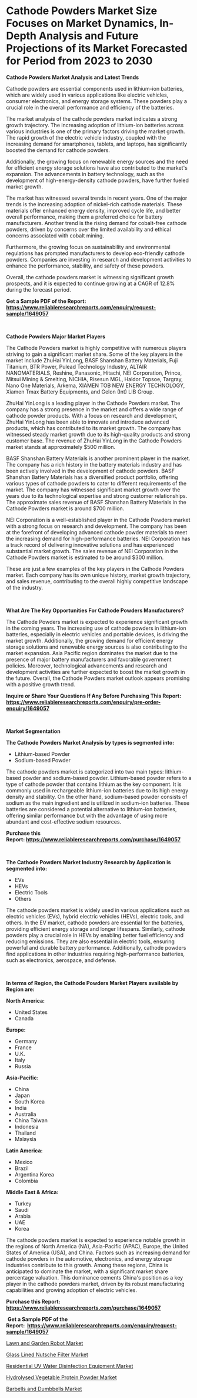 <p><h1>Cathode Powders Market Size Focuses on Market Dynamics, In-Depth Analysis and Future Projections of its Market Forecasted for Period from 2023 to 2030</h1></p><p><strong>Cathode Powders Market Analysis and Latest Trends</strong></p>
<p><p>Cathode powders are essential components used in lithium-ion batteries, which are widely used in various applications like electric vehicles, consumer electronics, and energy storage systems. These powders play a crucial role in the overall performance and efficiency of the batteries.</p><p>The market analysis of the cathode powders market indicates a strong growth trajectory. The increasing adoption of lithium-ion batteries across various industries is one of the primary factors driving the market growth. The rapid growth of the electric vehicle industry, coupled with the increasing demand for smartphones, tablets, and laptops, has significantly boosted the demand for cathode powders.</p><p>Additionally, the growing focus on renewable energy sources and the need for efficient energy storage solutions have also contributed to the market's expansion. The advancements in battery technology, such as the development of high-energy-density cathode powders, have further fueled market growth.</p><p>The market has witnessed several trends in recent years. One of the major trends is the increasing adoption of nickel-rich cathode materials. These materials offer enhanced energy density, improved cycle life, and better overall performance, making them a preferred choice for battery manufacturers. Another trend is the rising demand for cobalt-free cathode powders, driven by concerns over the limited availability and ethical concerns associated with cobalt mining.</p><p>Furthermore, the growing focus on sustainability and environmental regulations has prompted manufacturers to develop eco-friendly cathode powders. Companies are investing in research and development activities to enhance the performance, stability, and safety of these powders.</p><p>Overall, the cathode powders market is witnessing significant growth prospects, and it is expected to continue growing at a CAGR of 12.8% during the forecast period.</p></p>
<p><strong>Get a Sample PDF of the Report:&nbsp; <a href="https://www.reliableresearchreports.com/enquiry/request-sample/1649057">https://www.reliableresearchreports.com/enquiry/request-sample/1649057</a></strong></p>
<p>&nbsp;</p>
<p><strong>Cathode Powders Major Market Players</strong></p>
<p><p>The Cathode Powders market is highly competitive with numerous players striving to gain a significant market share. Some of the key players in the market include ZhuHai YinLong, BASF Shanshan Battery Materials, Fuji Titanium, BTR Power, Pulead Technology Industry, ALTAIR NANOMATERIALS, Reshine, Panasonic, Hitachi, NEI Corporation, Prince, Mitsui Mining & Smelting, NICHIA, Risesun MGL, Haldor Topsoe, Targray, Nano One Materials, Arkema, XIAMEN TOB NEW ENERGY TECHNOLOGY, Xiamen Tmax Battery Equipments, and Gelon (Int) LIB Group.</p><p>ZhuHai YinLong is a leading player in the Cathode Powders market. The company has a strong presence in the market and offers a wide range of cathode powder products. With a focus on research and development, ZhuHai YinLong has been able to innovate and introduce advanced products, which has contributed to its market growth. The company has witnessed steady market growth due to its high-quality products and strong customer base. The revenue of ZhuHai YinLong in the Cathode Powders market stands at approximately $500 million.</p><p>BASF Shanshan Battery Materials is another prominent player in the market. The company has a rich history in the battery materials industry and has been actively involved in the development of cathode powders. BASF Shanshan Battery Materials has a diversified product portfolio, offering various types of cathode powders to cater to different requirements of the market. The company has witnessed significant market growth over the years due to its technological expertise and strong customer relationships. The approximate sales revenue of BASF Shanshan Battery Materials in the Cathode Powders market is around $700 million.</p><p>NEI Corporation is a well-established player in the Cathode Powders market with a strong focus on research and development. The company has been at the forefront of developing advanced cathode powder materials to meet the increasing demand for high-performance batteries. NEI Corporation has a track record of delivering innovative solutions and has experienced substantial market growth. The sales revenue of NEI Corporation in the Cathode Powders market is estimated to be around $300 million.</p><p>These are just a few examples of the key players in the Cathode Powders market. Each company has its own unique history, market growth trajectory, and sales revenue, contributing to the overall highly competitive landscape of the industry.</p></p>
<p>&nbsp;</p>
<p><strong>What Are The Key Opportunities For Cathode Powders Manufacturers?</strong></p>
<p><p>The Cathode Powders market is expected to experience significant growth in the coming years. The increasing use of cathode powders in lithium-ion batteries, especially in electric vehicles and portable devices, is driving the market growth. Additionally, the growing demand for efficient energy storage solutions and renewable energy sources is also contributing to the market expansion. Asia Pacific region dominates the market due to the presence of major battery manufacturers and favorable government policies. Moreover, technological advancements and research and development activities are further expected to boost the market growth in the future. Overall, the Cathode Powders market outlook appears promising with a positive growth trend.</p></p>
<p><strong>Inquire or Share Your Questions If Any Before Purchasing This Report: <a href="https://www.reliableresearchreports.com/enquiry/pre-order-enquiry/1649057">https://www.reliableresearchreports.com/enquiry/pre-order-enquiry/1649057</a></strong></p>
<p>&nbsp;</p>
<p><strong>Market Segmentation</strong></p>
<p><strong>The Cathode Powders Market Analysis by types is segmented into:</strong></p>
<p><ul><li>Lithium-based Powder</li><li>Sodium-based Powder</li></ul></p>
<p><p>The cathode powders market is categorized into two main types: lithium-based powder and sodium-based powder. Lithium-based powder refers to a type of cathode powder that contains lithium as the key component. It is commonly used in rechargeable lithium-ion batteries due to its high energy density and stability. On the other hand, sodium-based powder consists of sodium as the main ingredient and is utilized in sodium-ion batteries. These batteries are considered a potential alternative to lithium-ion batteries, offering similar performance but with the advantage of using more abundant and cost-effective sodium resources.</p></p>
<p><strong>Purchase this Report:&nbsp;<a href="https://www.reliableresearchreports.com/purchase/1649057">https://www.reliableresearchreports.com/purchase/1649057</a></strong></p>
<p>&nbsp;</p>
<p><strong>The Cathode Powders Market Industry Research by Application is segmented into:</strong></p>
<p><ul><li>EVs</li><li>HEVs</li><li>Electric Tools</li><li>Others</li></ul></p>
<p><p>The cathode powders market is widely used in various applications such as electric vehicles (EVs), hybrid electric vehicles (HEVs), electric tools, and others. In the EV market, cathode powders are essential for the batteries, providing efficient energy storage and longer lifespans. Similarly, cathode powders play a crucial role in HEVs by enabling better fuel efficiency and reducing emissions. They are also essential in electric tools, ensuring powerful and durable battery performance. Additionally, cathode powders find applications in other industries requiring high-performance batteries, such as electronics, aerospace, and defense.</p></p>
<p>&nbsp;</p>
<p><strong>In terms of Region, the Cathode Powders Market Players available by Region are:</strong></p>
<p>
    <p> <strong> North America: </strong>
        <ul>
            <li>United States</li>
            <li>Canada</li>
        </ul>
        </p> 
    <p> <strong> Europe: </strong>
        <ul>
            <li>Germany</li>
            <li>France</li>
            <li>U.K.</li>
            <li>Italy</li>
            <li>Russia</li>
        </ul>
        </p> 
    <p> <strong> Asia-Pacific: </strong>
        <ul>
            <li>China</li>
            <li>Japan</li>
            <li>South Korea</li>
            <li>India</li>
            <li>Australia</li>
            <li>China Taiwan</li>
            <li>Indonesia</li>
            <li>Thailand</li>
            <li>Malaysia</li>
        </ul>
        </p> 
    <p> <strong> Latin America: </strong>
        <ul>
            <li>Mexico</li>
            <li>Brazil</li>
            <li>Argentina Korea</li>
            <li>Colombia</li>
        </ul>
        </p> 
    <p> <strong> Middle East & Africa: </strong>
        <ul>
            <li>Turkey</li>
            <li>Saudi</li>
            <li>Arabia</li>
            <li>UAE</li>
            <li>Korea</li>
        </ul>
    </p>
    </p>
<p><p>The cathode powders market is expected to experience notable growth in the regions of North America (NA), Asia-Pacific (APAC), Europe, the United States of America (USA), and China. Factors such as increasing demand for cathode powders in the automotive, electronics, and energy storage industries contribute to this growth. Among these regions, China is anticipated to dominate the market, with a significant market share percentage valuation. This dominance cements China's position as a key player in the cathode powders market, driven by its robust manufacturing capabilities and growing adoption of electric vehicles.</p></p>
<p><strong>Purchase this Report: <a href="https://www.reliableresearchreports.com/purchase/1649057">https://www.reliableresearchreports.com/purchase/1649057</a></strong></p>
<p>&nbsp;<strong>Get a Sample PDF of the Report:&nbsp;&nbsp;<a href="https://www.reliableresearchreports.com/enquiry/request-sample/1649057">https://www.reliableresearchreports.com/enquiry/request-sample/1649057</a></strong></p>
<p><strong></strong></p>
<p><p><a href="https://medium.com/@fitanstorm7845/lawn-and-garden-robot-market-analysis-and-sze-forecasted-for-period-from-2023-to-2030-cb4a6c31824b">Lawn and Garden Robot Market</a></p><p><a href="https://medium.com/@adibooy632501/glass-lined-nutsche-filter-market-size-market-outlook-and-market-forecast-2023-to-2030-4224987cbdbb">Glass Lined Nutsche Filter Market</a></p><p><a href="https://github.com/NorbertYates/Market-Research-Report-List-2/blob/main/residential-uv-water-disinfection-equipment-market.md">Residential UV Water Disinfection Equipment Market</a></p><p><a href="https://www.linkedin.com/pulse/decoding-hydrolysed-vegetable-protein-powder-market-deep-dive/">Hydrolysed Vegetable Protein Powder Market</a></p><p><a href="https://www.linkedin.com/pulse/barbells-dumbbells-market-size-2023-2030-global-industrial/">Barbells and Dumbbells Market</a></p></p>